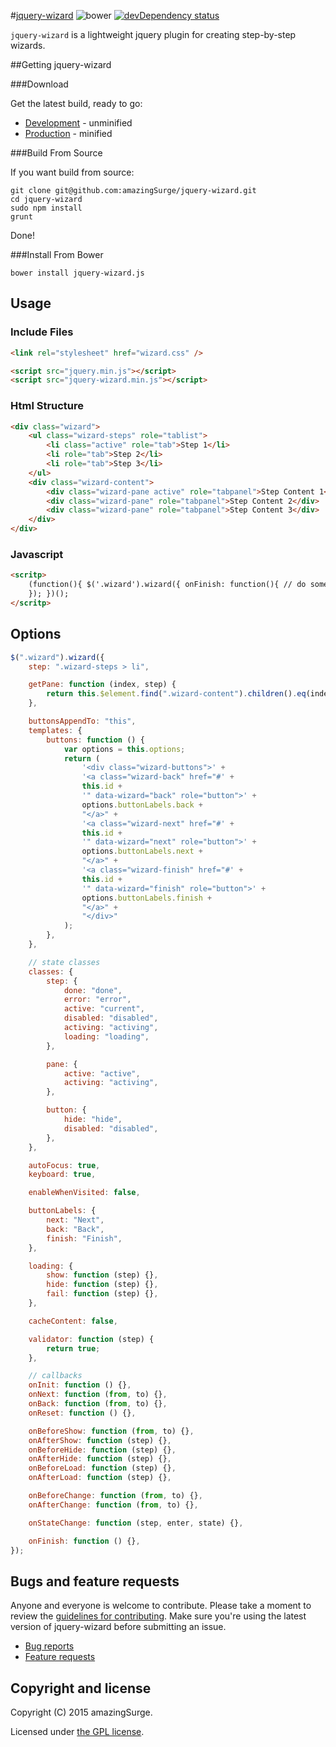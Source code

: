 #[jquery-wizard](https://github.com/amazingSurge/jquery-wizard) ![bower][bower-image] [![devDependency status][devdeps-image]][devdeps-link]

`jquery-wizard` is a lightweight jquery plugin for creating step-by-step wizards.

##Getting jquery-wizard

###Download

Get the latest build, ready to go:

-   [Development](https://raw.githubusercontent.com/amazingSurge/jquery-wizard/master/dist/jquery-wizard.js) - unminified
-   [Production](https://raw.githubusercontent.com/amazingSurge/jquery-wizard/master/dist/jquery-wizard.min.js) - minified

###Build From Source

If you want build from source:

    git clone git@github.com:amazingSurge/jquery-wizard.git
    cd jquery-wizard
    sudo npm install
    grunt

Done!

###Install From Bower

    bower install jquery-wizard.js

## Usage

### Include Files

```html
<link rel="stylesheet" href="wizard.css" />

<script src="jquery.min.js"></script>
<script src="jquery-wizard.min.js"></script>
```

### Html Structure

```html
<div class="wizard">
    <ul class="wizard-steps" role="tablist">
        <li class="active" role="tab">Step 1</li>
        <li role="tab">Step 2</li>
        <li role="tab">Step 3</li>
    </ul>
    <div class="wizard-content">
        <div class="wizard-pane active" role="tabpanel">Step Content 1</div>
        <div class="wizard-pane" role="tabpanel">Step Content 2</div>
        <div class="wizard-pane" role="tabpanel">Step Content 3</div>
    </div>
</div>
```

### Javascript

```html
<scritp>
    (function(){ $('.wizard').wizard({ onFinish: function(){ // do something }
    }); })();
</scritp>
```

## Options

```javascript
$(".wizard").wizard({
    step: ".wizard-steps > li",

    getPane: function (index, step) {
        return this.$element.find(".wizard-content").children().eq(index);
    },

    buttonsAppendTo: "this",
    templates: {
        buttons: function () {
            var options = this.options;
            return (
                '<div class="wizard-buttons">' +
                '<a class="wizard-back" href="#' +
                this.id +
                '" data-wizard="back" role="button">' +
                options.buttonLabels.back +
                "</a>" +
                '<a class="wizard-next" href="#' +
                this.id +
                '" data-wizard="next" role="button">' +
                options.buttonLabels.next +
                "</a>" +
                '<a class="wizard-finish" href="#' +
                this.id +
                '" data-wizard="finish" role="button">' +
                options.buttonLabels.finish +
                "</a>" +
                "</div>"
            );
        },
    },

    // state classes
    classes: {
        step: {
            done: "done",
            error: "error",
            active: "current",
            disabled: "disabled",
            activing: "activing",
            loading: "loading",
        },

        pane: {
            active: "active",
            activing: "activing",
        },

        button: {
            hide: "hide",
            disabled: "disabled",
        },
    },

    autoFocus: true,
    keyboard: true,

    enableWhenVisited: false,

    buttonLabels: {
        next: "Next",
        back: "Back",
        finish: "Finish",
    },

    loading: {
        show: function (step) {},
        hide: function (step) {},
        fail: function (step) {},
    },

    cacheContent: false,

    validator: function (step) {
        return true;
    },

    // callbacks
    onInit: function () {},
    onNext: function (from, to) {},
    onBack: function (from, to) {},
    onReset: function () {},

    onBeforeShow: function (from, to) {},
    onAfterShow: function (step) {},
    onBeforeHide: function (step) {},
    onAfterHide: function (step) {},
    onBeforeLoad: function (step) {},
    onAfterLoad: function (step) {},

    onBeforeChange: function (from, to) {},
    onAfterChange: function (from, to) {},

    onStateChange: function (step, enter, state) {},

    onFinish: function () {},
});
```

## Bugs and feature requests

Anyone and everyone is welcome to contribute. Please take a moment to
review the [guidelines for contributing](CONTRIBUTING.md). Make sure you're using the latest version of jquery-wizard before submitting an issue.

-   [Bug reports](CONTRIBUTING.md#bug-reports)
-   [Feature requests](CONTRIBUTING.md#feature-requests)

## Copyright and license

Copyright (C) 2015 amazingSurge.

Licensed under [the GPL license](LICENSE-GPL).

[bower-image]: https://img.shields.io/bower/v/jquery-wizard.js.svg?style=flat
[bower-link]: https://david-dm.org/amazingSurge/jquery-wizard.js/dev-status.svg
[devdeps-image]: https://img.shields.io/david/dev/amazingSurge/jquery-wizard.svg?style=flat
[devdeps-link]: https://david-dm.org/amazingSurge/jquery-wizard#info=devDependencies
